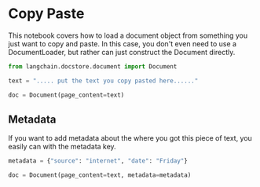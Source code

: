 # Copy Paste

This notebook covers how to load a document object from something you just want to copy and paste. In this case, you don't even need to use a DocumentLoader, but rather can just construct the Document directly.

<!-- WARNING: THIS FILE WAS AUTOGENERATED! DO NOT EDIT! Instead, edit the notebook w/the location & name as this file. -->


```python
from langchain.docstore.document import Document
```


```python
text = "..... put the text you copy pasted here......"
```


```python
doc = Document(page_content=text)
```

## Metadata
If you want to add metadata about the where you got this piece of text, you easily can with the metadata key.


```python
metadata = {"source": "internet", "date": "Friday"}
```


```python
doc = Document(page_content=text, metadata=metadata)
```
